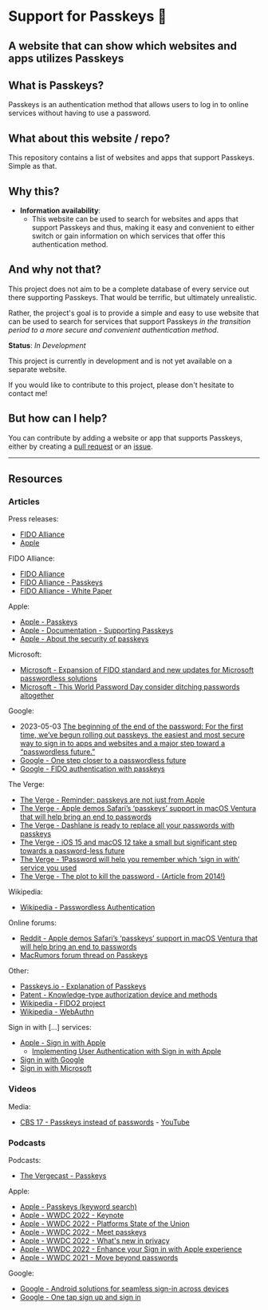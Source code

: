 # Support for Passkeys :key:
## **A website that can show which websites and apps utilizes Passkeys**

## What is Passkeys?

Passkeys is an authentication method that allows users to log in to online services without having to use a password.

## What about this website / repo?

This repository contains a list of websites and apps that support Passkeys. Simple as that.

## Why this?

- **Information availability**:
    - This website can be used to search for websites and apps that support Passkeys and thus, making it easy and convenient to either switch or gain information on which services that offer this authentication method.

## And why not that?

This project does not aim to be a complete database of every service out there supporting Passkeys. That would be terrific, but ultimately unrealistic.

Rather, the project's goal is to provide a simple and easy to use website that can be used to search for services that support Passkeys *in the transition period to a more secure and convenient authentication method*.

**Status**: *In Development*

This project is currently in development and is not yet available on a separate website.

If you would like to contribute to this project, please don't hesitate to contact me!

## But how can I help?

You can contribute by adding a website or app that supports Passkeys, either by creating a [pull request](https://docs.github.com/en/pull-requests/collaborating-with-pull-requests/proposing-changes-to-your-work-with-pull-requests/creating-a-pull-request) or an [issue](https://docs.github.com/en/issues/tracking-your-work-with-issues/creating-an-issue).

---
## Resources

### Articles

Press releases:
- [FIDO Alliance](https://fidoalliance.org/apple-google-and-microsoft-commit-to-expanded-support-for-fido-standard-to-accelerate-availability-of-passwordless-sign-ins/)
- [Apple](https://www.apple.com/newsroom/2022/05/apple-google-and-microsoft-commit-to-expanded-support-for-fido-standard/)

FIDO Alliance:
- [FIDO Alliance](https://fidoalliance.org/)
- [FIDO Alliance - Passkeys](https://fidoalliance.org/multi-device-fido-credentials/)
- [FIDO Alliance - White Paper](https://fidoalliance.org/white-paper-multi-device-fido-credentials/)

Apple:
- [Apple - Passkeys](https://developer.apple.com/passkeys/)
- [Apple - Documentation - Supporting Passkeys](https://developer.apple.com/documentation/authenticationservices/public-private_key_authentication/supporting_passkeys)
- [Apple - About the security of passkeys](https://support.apple.com/en-us/HT213305)

Microsoft:
- [Microsoft - Expansion of FIDO standard and new updates for Microsoft passwordless solutions](https://techcommunity.microsoft.com/t5/microsoft-entra-azure-ad-blog/expansion-of-fido-standard-and-new-updates-for-microsoft/ba-p/3290633)
- [Microsoft - This World Password Day consider ditching passwords altogether](https://www.microsoft.com/security/blog/2022/05/05/this-world-password-day-consider-ditching-passwords-altogether/)

Google:
- 2023-05-03 [The beginning of the end of the password: For the first time, we’ve begun rolling out passkeys, the easiest and most secure way to sign in to apps and websites and a major step toward a “passwordless future.”](https://blog.google/technology/safety-security/the-beginning-of-the-end-of-the-password/)
- [Google - One step closer to a passwordless future](https://blog.google/technology/safety-security/one-step-closer-to-a-passwordless-future/)
- [Google - FIDO authentication with passkeys](https://developers.google.com/identity/fido)

The Verge:
- [The Verge - Reminder: passkeys are not just from Apple](https://www.theverge.com/2022/8/5/23293643/apple-passkeys-fido-alliance-passwordless-google-microsoft)
- [The Verge - Apple demos Safari’s ‘passkeys’ support in macOS Ventura that will help bring an end to passwords](https://www.theverge.com/2022/6/6/23156786/apple-passkey-passwordless-sign-in-safari-macos-ventura-wwdc)
- [The Verge - Dashlane is ready to replace all your passwords with passkeys](https://www.theverge.com/2022/8/31/23329373/dashlane-passkeys-password-manager)
- [The Verge - iOS 15 and macOS 12 take a small but significant step towards a password-less future](https://www.theverge.com/2021/6/11/22529266/passkeys-icloud-keychain-ios-15-passwordless-future-security-login)
- [The Verge - 1Password will help you remember which ‘sign in with’ service you used](https://www.theverge.com/2022/6/29/23187938/1password-sign-in-with-login-sso-password-manager-beta)
- [The Verge - The plot to kill the password - (Article from 2014!)](https://www.theverge.com/2014/4/15/5613704/the-plot-to-kill-the-password)

Wikipedia:
- [Wikipedia - Passwordless Authentication](https://en.wikipedia.org/wiki/Passwordless_authentication/)

Online forums:
- [Reddit - Apple demos Safari’s ‘passkeys’ support in macOS Ventura that will help bring an end to passwords](hthttps://www.reddit.com/r/apple/comments/v6ax1o/apple_demos_safaris_passkeys_support_in_macos/)
- [MacRumors forum thread on Passkeys](https://forums.macrumors.com/threads/passkeys-supported-sites-and-apps.2353325/)

Other:
- [Passkeys.io - Explanation of Passkeys](https://www.passkeys.io/)
- [Patent - Knowledge-type authorization device and methods](https://patents.google.com/patent/US7366913)
- [Wikipedia - FIDO2 project](https://en.wikipedia.org/wiki/FIDO2_Project/)
- [Wikipedia - WebAuthn](https://en.wikipedia.org/wiki/WebAuthn)

Sign in with [...] services:
- [Apple - Sign in with Apple](https://developer.apple.com/sign-in-with-apple/)
    - [Implementing User Authentication with Sign in with Apple](https://developer.apple.com/documentation/authenticationservices/implementing_user_authentication_with_sign_in_with_apple)
- [Sign in with Google](https://developers.google.com/identity/sign-in/web/sign-in)
- [Sign in with Microsoft](https://docs.microsoft.com/en-us/azure/active-directory/develop/v2-oauth2-auth-code-flow)

### Videos

Media:
- [CBS 17 - Passkeys instead of passwords](https://www.cbs17.com/news/investigators/passkeys-instead-of-passwords/) - [YouTube](https://www.youtube.com/watch?v=Y82vnq8d6UQ)


### Podcasts

Podcasts:
- [The Vergecast - Passkeys](https://www.theverge.com/2022/8/31/23329373/dashlane-passkeys-password-manager)

Apple:
- [Apple - Passkeys (keyword search)](https://developer.apple.com/videos/all-videos/?q=passkeys)
- [Apple - WWDC 2022 - Keynote](https://developer.apple.com/wwdc22/101?time=4752)
- [Apple - WWDC 2022 - Platforms State of the Union](https://developer.apple.com/wwdc22/102?time=2644)
- [Apple - WWDC 2022 - Meet passkeys](https://developer.apple.com/videos/play/wwdc2022/10092/)
- [Apple - WWDC 2022 - What's new in privacy](https://developer.apple.com/wwdc22/10096?time=912)
- [Apple - WWDC 2022 - Enhance your Sign in with Apple experience](https://developer.apple.com/wwdc22/10122?time=350)
- [Apple - WWDC 2021 - Move beyond passwords](https://developer.apple.com/wwdc21/10106)

Google:
- [Google - Android solutions for seamless sign-in across devices](https://youtu.be/xghjqgj4peA?t=539)
- [Google - One tap sign up and sign in](https://developers.google.com/identity/one-tap/android)
